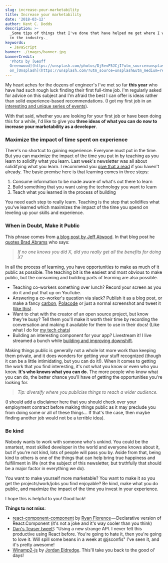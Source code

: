 ```yaml
---
slug: increase-your-marketability
title: Increase your marketability
date: '2018-03-12'
author: Kent C. Dodds
description: >-
  _Some tips of things that I've done that have helped me get where I want to be
  in the industry._
keywords:
  - JavaScript
banner: ./images/banner.jpg
bannerCredit:
  'Photo by [Geoff
  Greenwood](https://unsplash.com/photos/Dj5evF5JCjI?utm_source=unsplash&utm_medium=referral&utm_content=creditCopyText)
  on_[Unsplash](https://unsplash.com/?utm_source=unsplash&utm_medium=referral&utm_content=creditCopyText)'
---
```


My heart aches for the dozens of engineer's I've met so far **this year** who
have had such rough luck finding their first full-time job. I'm regularly asked
for advice on this subject and I'm afraid the best I can offer is ideas rather
than solid experience-based recommendations. (I got my first job in an
[interesting and unique series of events](https://github.com/kentcdodds/ama/issues/1)).

With that said, whether you are looking for your first job or have been doing
this for a while, I'd like to give you **three ideas of what you can do now to
increase your marketability as a developer**.

### Maximize the impact of time spent on experience

There's no shortcut to gaining experience. Everyone must put in the time. But
you can maximize the impact of the time you put in by teaching as you learn to
solidify what you learn. Last week's newsletter was all about solidifying what
you learn. I recommend you
[give that a read](https://tinyletter.com/kentcdodds/letters/solidifying-what-you-learn)
if you haven't already. The basic premise here is that learning comes in three
steps:

1.  Consume information to be made aware of what's out there to learn
2.  Build something that you want using the technology you want to learn
3.  Teach what you learned in the process of building

You need each step to really learn. Teaching is the step that solidifies what
you've learned which maximizes the impact of the time you spend on leveling up
your skills and experience.

### When in Doubt, Make it Public

This phrase comes from
[a blog post by Jeff Atwood](https://blog.codinghorror.com/when-in-doubt-make-it-public/).
In that blog post he
[quotes Brad Abrams](https://blogs.msdn.microsoft.com/brada/2006/04/10/pm-tip-11-information-is-the-currency-of-program-management/)
who says:

> _If no one knows you did X, did you really get all the benefits for doing X?_

In all the process of learning, you have opportunities to make as much of it
public as possible. The teaching bit is the easiest and most obvious to make
public, but the consuming and building parts of learning are also possible.

- Teaching co-workers something over lunch? Record your screen as you do it and
  put that up on YouTube.
- Answering a co-worker's question via slack? Publish it as a blog post, or make
  a fancy [carbon](https://carbon.now.sh/),
  [Polacode](https://github.com/octref/polacode) or just a normal screenshot and
  tweet it ([like this](https://twitter.com/wesbos/status/962067758816018432)).
- Want to chat with the creator of an open source project, but know they're
  busy? Tell them you'll make it worth their time by recording the conversation
  and making it available for them to use in their docs! (Like what I do for
  [my tech chats](https://kcd.im/tech-chats))
- Building an interesting component for your app? Livestream it! I live streamed
  a bunch while [building and improving downshift](http://kcd.im/livestreams).

Making things public is generally not a whole lot more work than keeping them
private, and it does wonders for getting your stuff recognized (though it can be
a little intimidating, but you can do it!). When it comes to getting the work
that you find interesting, it's not what you know or even who you know. **It's
who knows what you can do.** The more people who know what you can do, the
better chance you'll have of getting the opportunities you're looking for.

> _Tip: diversify where you publicise things to reach a wider audience._

(I should add a disclaimer here that you should check over your employment
contract before making things public as it may preclude you from doing some or
all of these things... If that's the case, then maybe finding another job would
not be a terrible idea).

### Be kind

Nobody wants to work with someone who's unkind. You could be the smartest, most
skilled developer in the world and everyone knows about it, but if you're not
kind, lots of people will pass you by. Aside from that, being kind to others is
one of the things that can help bring true happiness and fulfillment in life
(not the subject of this newsletter, but truthfully that should be a major
factor in everything we do).

You want to make yourself more marketable? You want to make it so you get the
projects/work/jobs you find enjoyable? Be kind, make what you do public, and
maximize the impact of the time you invest in your experience.

I hope this is helpful to you! Good luck!

**Things to not miss**:

- [react-component-component](https://github.com/ryanflorence/react-component-component)
  by [Ryan Florence](https://twitter.com/ryanflorence) — Declarative version of
  React.Component (it's not a joke and it's way cooler than you think)
- [Dan's Teaser tweet!](https://twitter.com/dan_abramov/status/967242377030262784):
  "Using a new strange API. I never felt this productive using React before.
  You're going to hate it, then you're going to love it. Will spill some beans
  in a week at @jsconfis" I've seen it, and it's pretty awesome!
- [Winamp2-js](https://twitter.com/captbaritone/status/961274714013319168) by
  [Jordan Eldredge‏](https://twitter.com/captbaritone). This'll take you back to
  the good ol' days!

